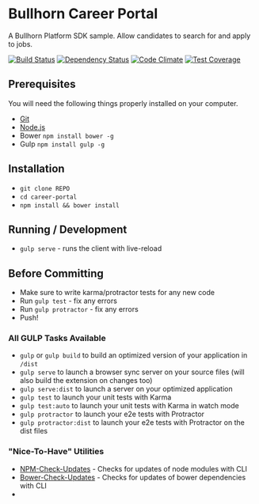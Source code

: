 # Bullhorn Career Portal
A Bullhorn Platform SDK sample. Allow candidates to search for and apply to jobs.

[![Build Status](https://travis-ci.org/bullhorn/career-portal.svg?branch=development)](https://travis-ci.org/bullhorn/career-portal)
[![Dependency Status](https://gemnasium.com/bullhorn/career-portal.svg)](https://gemnasium.com/bullhorn/career-portal)
[![Code Climate](https://codeclimate.com/github/bullhorn/career-portal/badges/gpa.svg)](https://codeclimate.com/github/bullhorn/career-portal)
[![Test Coverage](https://codeclimate.com/github/bullhorn/career-portal/badges/coverage.svg)](https://codeclimate.com/github/bullhorn/career-portal/coverage)

## Prerequisites
You will need the following things properly installed on your computer.

* [Git](http://git-scm.com/)
* [Node.js](http://nodejs.org/)
* Bower `npm install bower -g`
* Gulp `npm install gulp -g`

## Installation
* `git clone REPO`
* `cd career-portal`
* `npm install && bower install`

## Running / Development
* `gulp serve` - runs the client with live-reload

## Before Committing
* Make sure to write karma/protractor tests for any new code
* Run `gulp test` - fix any errors
* Run `gulp protractor` - fix any errors
* Push!

### All GULP Tasks Available
* `gulp` or `gulp build` to build an optimized version of your application in `/dist`
* `gulp serve` to launch a browser sync server on your source files (will also build the extension on changes too)
* `gulp serve:dist` to launch a server on your optimized application
* `gulp test` to launch your unit tests with Karma
* `gulp test:auto` to launch your unit tests with Karma in watch mode
* `gulp protractor` to launch your e2e tests with Protractor
* `gulp protractor:dist` to launch your e2e tests with Protractor on the dist files

### "Nice-To-Have" Utilities
* [NPM-Check-Updates](https://github.com/tjunnone/npm-check-updates) - Checks for updates of node modules with CLI
* [Bower-Check-Updates](https://github.com/se-panfilov/bower-check-updates) - Checks for updates of bower dependencies with CLI
* 
